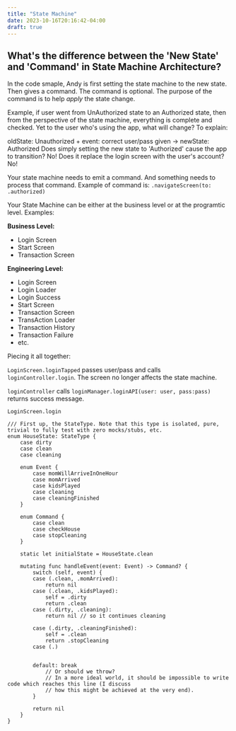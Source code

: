 ```yaml
---
title: "State Machine"
date: 2023-10-16T20:16:42-04:00
draft: true
---
```


## What's the difference between the 'New State' and 'Command' in State Machine Architecture?

In the code smaple, Andy is first setting the state machine to the new state. Then gives a command. 
The command is optional. The purpose of the command is to help _apply_ the state change.

Example, if user went from UnAuthorized state to an Authorized state, then from the perspective of the state machine, everything is complete and checked. Yet to the user who's using the app, what will change? To explain: 

oldState: Unauthorized + event: correct user/pass given -> newState: Authorized
Does simply setting the new state to 'Authorized' cause the app to transition? No! Does it replace the login screen with the user's account? No!

Your state machine needs to emit a command. And something needs to process that command. Example of command is: `.navigateScreen(to: .authorized)`

Your State Machine can be either at the business level or at the programtic level. Examples:

**Business Level:**
- Login Screen
- Start Screen
- Transaction Screen

**Engineering Level:**
- Login Screen
- Login Loader
- Login Success
- Start Screen
- Transaction Screen
- TransAction Loader
- Transaction History 
- Transaction Failure
- etc. 

Piecing it all together: 

`LoginScreen.loginTapped` passes user/pass and calls `loginController.login`. The screen no longer affects the state machine. 

`loginController` calls `loginManager.loginAPI(user: user, pass:pass)` returns success message. 

`LoginScreen.login`


```
/// First up, the StateType. Note that this type is isolated, pure, trivial to fully test with zero mocks/stubs, etc.
enum HouseState: StateType {
	case dirty
	case clean
	case cleaning

	enum Event {
		case momWillArriveInOneHour
        case momArrived
		case kidsPlayed
		case cleaning
        case cleaningFinished
	}

	enum Command {
		case clean
		case checkHouse
        case stopCleaning
	}

	static let initialState = HouseState.clean
	
	mutating func handleEvent(event: Event) -> Command? {
		switch (self, event) {
		case (.clean, .momArrived):
			return nil
		case (.clean, .kidsPlayed):
			self = .dirty
            return .clean
		case (.dirty, .cleaning):
			return nil // so it continues cleaning
        
        case (.dirty, .cleaningFinished):
            self = .clean
            return .stopCleaning
        case (.)

		
		default: break
			// Or should we throw?
			// In a more ideal world, it should be impossible to write code which reaches this line (I discuss
			// how this might be achieved at the very end).
		}

		return nil
	}
}
```

